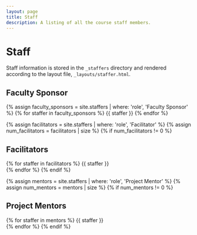 ```yaml
---
layout: page
title: Staff
description: A listing of all the course staff members.
---
```


# Staff

Staff information is stored in the `_staffers` directory and rendered according to the layout file, `_layouts/staffer.html`.

## Faculty Sponsor

{% assign faculty_sponsors = site.staffers | where: 'role', 'Faculty Sponsor' %}
{% for staffer in faculty_sponsors %}
{{ staffer }}
{% endfor %}

{% assign facilitators = site.staffers | where: 'role', 'Facilitator' %}
{% assign num_facilitators = facilitators | size %}
{% if num_facilitators != 0 %}
## Facilitators

{% for staffer in facilitators %}
{{ staffer }}<br>
{% endfor %}
{% endif %}


{% assign mentors = site.staffers | where: 'role', 'Project Mentor' %}
{% assign num_mentors = mentors | size %}
{% if num_mentors != 0 %}
## Project Mentors

{% for staffer in mentors %}
{{ staffer }}<br>
{% endfor %}
{% endif %}
